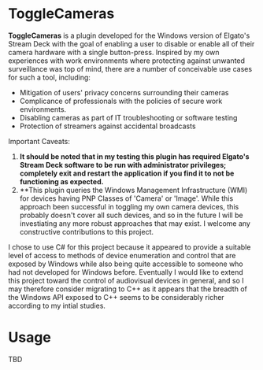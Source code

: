 # ToggleCameras

**ToggleCameras** is a plugin developed for the Windows version of Elgato's Stream Deck with the goal of enabling a user to disable or enable all of their camera hardware with a single button-press. Inspired by my own experiences with work environments where protecting against unwanted surveillance was top of mind, there are a number of conceivable use cases for such a tool, including:

* Mitigation of users' privacy concerns surrounding their cameras
* Complicance of professionals with the policies of secure work environments.
* Disabling cameras as part of IT troubleshooting or software testing
* Protection of streamers against accidental broadcasts

Important Caveats: 
1. **It should be noted that in my testing this plugin has required Elgato's Stream Deck software to be run with administrator privileges; completely exit and restart the application if you find it to not be functioning as expected.**
2. **This plugin queries the Windows Management Infrastructure (WMI) for devices having PNP Classes of 'Camera' or 'Image'. While this approach been successful in toggling my own camera devices, this probably doesn't cover all such devices, and so in the future I will be investiating any more robust approaches that may exist. I welcome any constructive contributions to this project.

I chose to use C# for this project because it appeared to provide a suitable level of access to methods of device enumeration and control that are exposed by Windows while also being quite accessible to someone who had not developed for Windows before. Eventually I would like to extend this project toward the control of audiovisual devices in general, and so I may therefore consider migrating to C++ as it appears that the breadth of the Windows API exposed to C++ seems to be considerably richer according to my intial studies. 

# Usage

TBD



